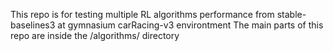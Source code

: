 This repo is for testing multiple RL algorithms performance from stable-baselines3 at gymnasium carRacing-v3 environtment
The main parts of this repo are inside the /algorithms/ directory
